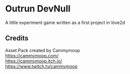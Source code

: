 # Outrun DevNull

A little experiment game written as a first project in löve2d

## Credits

Asset Pack created by Cammymoop  
https://cammymoop.com/  
https://cammymoop.itch.io/  
https://www.twitch.tv/cammymoop